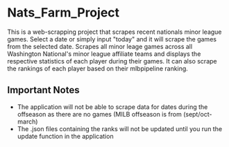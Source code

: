 # Nats_Farm_Project
This is a web-scrapping project that scrapes recent nationals minor league games. Select a date or simply input "today" and it will scrape the games from the selected date. Scrapes all minor leage games across all Washington National's minor league affiliate teams and displays the respective statistics of each player during their games. It can also scrape the rankings of each player based on their mlbpipeline ranking.
## Important Notes
* The application will not be able to scrape data for dates during the offseason as there are no games (MILB offseason is from (sept/oct-march)
* The .json files containing the ranks will not be updated until you run the update function in the application
  
